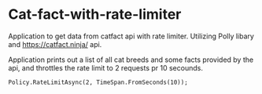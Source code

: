 # Cat-fact-with-rate-limiter
Application to get data from catfact api with rate limiter.
Utilizing Polly libary and https://catfact.ninja/ api.

Application prints out a list of all cat breeds and some facts provided by the api, and throttles the rate limit to 2 requests pr 10 secounds.

```
Policy.RateLimitAsync(2, TimeSpan.FromSeconds(10));
```
